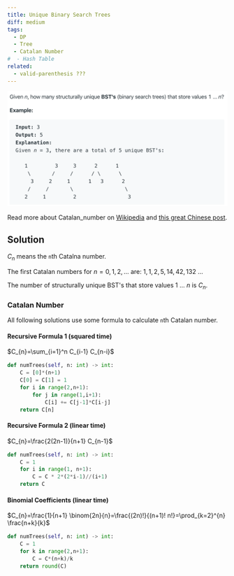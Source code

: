 ```yaml
---
title: Unique Binary Search Trees
diff: medium
tags:
  - DP
  - Tree
  - Catalan Number
#  - Hash Table
related:
  - valid-parenthesis ???
---
```


<img class="medium-zoom" src="/algo/unique-binary-search-trees.png" alt="https://leetcode.com/problems/unique-binary-search-trees">

Read more about Catalan_number on [Wikipedia](https://en.wikipedia.org/wiki/Catalan_number) and [this great Chinese post](http://lanqi.org/interests/10939).

## Solution

$C_n$ means the `n`th Catalna number.

The first Catalan numbers for $n = 0, 1, 2, ...$ are: $1, 1, 2, 5, 14, 42, 132$ ...

The number of structurally unique BST's that store values $1$ ... $n$ is $C_n$.

### Catalan Number

All following solutions use some formula to calculate `n`th Catalan number.

#### Recursive Formula 1 (squared time)

$C_{n}=\sum_{i=1}^n C_{i-1} C_{n-i}$

```py
def numTrees(self, n: int) -> int:
    C = [0]*(n+1)
    C[0] = C[1] = 1
    for i in range(2,n+1):
        for j in range(1,i+1):
            C[i] += C[j-1]*C[i-j]
    return C[n]
```

#### Recursive Formula 2 (linear time)

$C_{n}=\frac{2(2n-1)}{n+1} C_{n-1}$

```py
def numTrees(self, n: int) -> int:
    C = 1
    for i in range(1, n+1):
        C = C * 2*(2*i-1)//(i+1)
    return C
```

#### Binomial Coefficients (linear time)

$C_{n}=\frac{1}{n+1} \binom{2n}{n}=\frac{(2n)!}{(n+1)! n!}=\prod_{k=2}^{n} \frac{n+k}{k}$

```py
def numTrees(self, n: int) -> int:
    C = 1
    for k in range(2,n+1):
        C = C*(n+k)/k
    return round(C)
```
